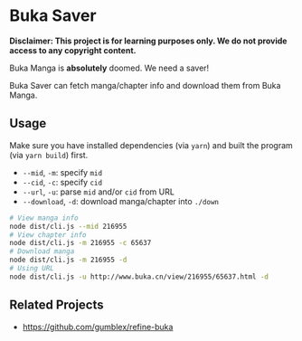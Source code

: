 # Buka Saver

**Disclaimer: This project is for learning purposes only. We do not provide access to any copyright content.**

Buka Manga is **absolutely** doomed. We need a saver!

Buka Saver can fetch manga/chapter info and download them from Buka Manga.

## Usage

Make sure you have installed dependencies (via `yarn`) and built the program (via `yarn build`) first.

- `--mid`, `-m`: specify `mid`
- `--cid`, `-c`: specify `cid`
- `--url`, `-u`: parse `mid` and/or `cid` from URL
- `--download`, `-d`: download manga/chapter into `./down`

```sh
# View manga info
node dist/cli.js --mid 216955
# View chapter info
node dist/cli.js -m 216955 -c 65637
# Download manga
node dist/cli.js -m 216955 -d
# Using URL
node dist/cli.js -u http://www.buka.cn/view/216955/65637.html -d
```

## Related Projects

- https://github.com/gumblex/refine-buka
